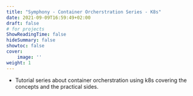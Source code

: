 ```yaml
---
title: "Symphony - Container Orcherstration Series - K8s"
date: 2021-09-09T16:59:49+02:00
draft: false
# for projects
ShowReadingTime: false
hideSummary: false
showtoc: false
cover: 
    image: ''
weight: 1
---
```


- Tutorial series about container orcherstration using k8s covering the concepts and the practical sides.

